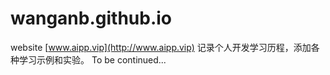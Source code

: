 # wanganb.github.io   
website [www.aipp.vip](http://www.aipp.vip)
记录个人开发学习历程，添加各种学习示例和实验。
To be continued...
